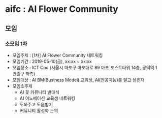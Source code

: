 # aifc : AI Flower Community

## 모임

### 소모임 1차
- 모임주제 : [1차] AI Flower Community 네트워킹
- 모임기간 : 2019-05-10(금), xx:xx ~ xx:xx
- 모임장소 : ICT Coc (서울시 마포구 마포대로 89 마포 포스트타워 14층, 공덕역 1번출구 좌측)
- 모임대상 : AI BM(Business Model) 교육생, AI(인공지능)를 알고 싶은자
- 모임소주제
  * AI 꽃 커뮤니티 발대식
  * AI 이노베이션 교육생 네트워킹
  * 도와주고 도움받기
  * 커뮤니티 활성화 논의
